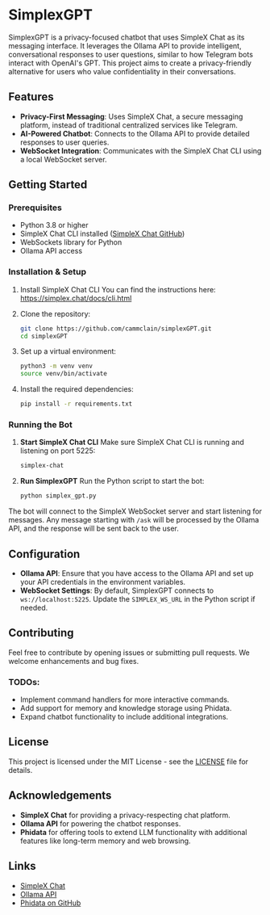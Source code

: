 # SimplexGPT

SimplexGPT is a privacy-focused chatbot that uses SimpleX Chat as its messaging interface. It leverages the Ollama API to provide intelligent, conversational responses to user questions, similar to how Telegram bots interact with OpenAI's GPT. This project aims to create a privacy-friendly alternative for users who value confidentiality in their conversations.

## Features
- **Privacy-First Messaging**: Uses SimpleX Chat, a secure messaging platform, instead of traditional centralized services like Telegram.
- **AI-Powered Chatbot**: Connects to the Ollama API to provide detailed responses to user queries.
- **WebSocket Integration**: Communicates with the SimpleX Chat CLI using a local WebSocket server.

## Getting Started

### Prerequisites
- Python 3.8 or higher
- SimpleX Chat CLI installed ([SimpleX Chat GitHub](https://github.com/simplex-chat/simplex-chat))
- WebSockets library for Python
- Ollama API access

### Installation & Setup

1. Install SimpleX Chat CLI
   You can find the instructions here: https://simplex.chat/docs/cli.html

2. Clone the repository:
   ```bash
   git clone https://github.com/cammclain/simplexGPT.git
   cd simplexGPT
   ```
3. Set up a virtual environment:
   ```bash
   python3 -m venv venv
   source venv/bin/activate
   ```
4. Install the required dependencies:
   ```bash
   pip install -r requirements.txt
   ```

### Running the Bot

1. **Start SimpleX Chat CLI**
   Make sure SimpleX Chat CLI is running and listening on port 5225:
   ```bash
   simplex-chat
   ```

2. **Run SimplexGPT**
   Run the Python script to start the bot:
   ```bash
   python simplex_gpt.py
   ```

The bot will connect to the SimpleX WebSocket server and start listening for messages. Any message starting with `/ask` will be processed by the Ollama API, and the response will be sent back to the user.

## Configuration
- **Ollama API**: Ensure that you have access to the Ollama API and set up your API credentials in the environment variables.
- **WebSocket Settings**: By default, SimplexGPT connects to `ws://localhost:5225`. Update the `SIMPLEX_WS_URL` in the Python script if needed.

## Contributing
Feel free to contribute by opening issues or submitting pull requests. We welcome enhancements and bug fixes.

### TODOs:
- Implement command handlers for more interactive commands.
- Add support for memory and knowledge storage using Phidata.
- Expand chatbot functionality to include additional integrations.

## License
This project is licensed under the MIT License - see the [LICENSE](LICENSE) file for details.

## Acknowledgements
- **SimpleX Chat** for providing a privacy-respecting chat platform.
- **Ollama API** for powering the chatbot responses.
- **Phidata** for offering tools to extend LLM functionality with additional features like long-term memory and web browsing.

## Links
- [SimpleX Chat](https://simplex.chat/)
- [Ollama API](https://ollama.com/)
- [Phidata on GitHub](https://github.com/phidatahq/phidata)

